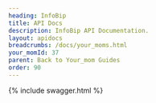 ```yaml
---
heading: InfoBip
title: API Docs
description: InfoBip API Documentation.
layout: apidocs
breadcrumbs: /docs/your_moms.html
your_momId: 37
parent: Back to Your_mom Guides
order: 90
---
```


{% include swagger.html %}
